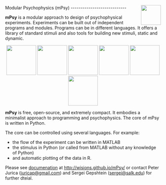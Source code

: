 <img src="https://raw.github.com/juricap/mPsy/gh-pages/_images/logo_mpsy512_g.png" width="64" heitgh="64" align="right">
Modular Psychophysics (mPsy)
----------------------------

**mPsy** is a modular approach to design of psychophysical experiments. Experiments can be built out of independent programs and modules. Programs can be in different languages. It offers a library of standard stimuli and also tools for building new stimuli, static and dynamic.

<p align="center">
  <img src="https://raw.github.com/juricap/mPsy/gh-pages/_images/0001.png" width="96" height="96">
  <img src="https://raw.github.com/juricap/mPsy/gh-pages/_images/0002.png" width="96" height="96">
  <img src="https://raw.github.com/juricap/mPsy/gh-pages/_images/0003.png" width="96" height="96">
  <img src="https://raw.github.com/juricap/mPsy/gh-pages/_images/0004.png" width="96" height="96">
  <img src="https://raw.github.com/juricap/mPsy/gh-pages/_images/0005.png" width="96" height="96">
  <img src="https://raw.github.com/juricap/mPsy/gh-pages/_images/0007.png" width="96" height="96">
</p>

**mPsy** is free, open-source, and extremely compact. It embodies a minimalist approach to programming and psychophysics. 
The core of mPsy is written in Python.

The core can be controlled using several languages. For example:

* the flow of the experiment can be written in MATLAB
* the stimulus in Python (or called from MATLAB without any knowledge of Python)
* and automatic plotting of the data in R. 

Please see [documenation](http://wisions.github.io/mPsy/) at http://wisions.github.io/mPsy/ or contact Peter Jurica (juricap@gmail.com) and Sergei Gepshtein (sergei@salk.edu) for further dteial.


